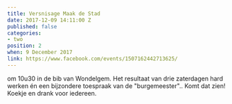 ```yaml
---
title: Versnisage Maak de Stad
date: 2017-12-09 14:11:00 Z
published: false
categories:
- two
position: 2
when: 9 December 2017
link: https://www.facebook.com/events/1507162442713625/
---
```


om 10u30 in de bib van Wondelgem. Het resultaat van drie zaterdagen hard werken én een bijzondere toespraak van de "burgemeester".. Komt dat zien! Koekje en drank voor iedereen.
